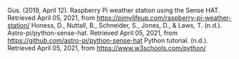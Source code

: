 Gus. (2019, April 12). Raspberry Pi weather station using the Sense HAT. Retrieved April 05, 2021, from https://pimylifeup.com/raspberry-pi-weather-station/
Honess, D., Nuttall, B., Schneider, S., Jones, D., &amp; Laws, T. (n.d.). Astro-pi/python-sense-hat. Retrieved April 05, 2021, from https://github.com/astro-pi/python-sense-hat
Python tutorial. (n.d.). Retrieved April 05, 2021, from https://www.w3schools.com/python/
